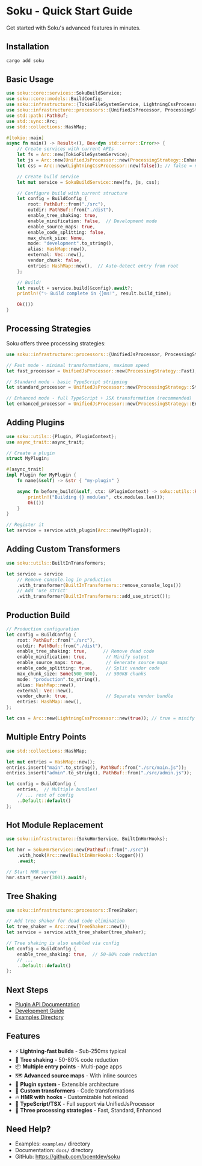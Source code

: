 # Soku - Quick Start Guide

Get started with Soku's advanced features in minutes.

## Installation

```bash
cargo add soku
```

## Basic Usage

```rust
use soku::core::services::SokuBuildService;
use soku::core::models::BuildConfig;
use soku::infrastructure::{TokioFileSystemService, LightningCssProcessor};
use soku::infrastructure::processors::{UnifiedJsProcessor, ProcessingStrategy};
use std::path::PathBuf;
use std::sync::Arc;
use std::collections::HashMap;

#[tokio::main]
async fn main() -> Result<(), Box<dyn std::error::Error>> {
    // Create services with current APIs
    let fs = Arc::new(TokioFileSystemService);
    let js = Arc::new(UnifiedJsProcessor::new(ProcessingStrategy::Enhanced));
    let css = Arc::new(LightningCssProcessor::new(false)); // false = no minify for dev

    // Create build service
    let mut service = SokuBuildService::new(fs, js, css);

    // Configure build with current structure
    let config = BuildConfig {
        root: PathBuf::from("./src"),
        outdir: PathBuf::from("./dist"),
        enable_tree_shaking: true,
        enable_minification: false,  // Development mode
        enable_source_maps: true,
        enable_code_splitting: false,
        max_chunk_size: None,
        mode: "development".to_string(),
        alias: HashMap::new(),
        external: Vec::new(),
        vendor_chunk: false,
        entries: HashMap::new(),  // Auto-detect entry from root
    };

    // Build!
    let result = service.build(&config).await?;
    println!("✨ Build complete in {}ms!", result.build_time);

    Ok(())
}
```

## Processing Strategies

Soku offers three processing strategies:

```rust
use soku::infrastructure::processors::{UnifiedJsProcessor, ProcessingStrategy};

// Fast mode - minimal transformations, maximum speed
let fast_processor = UnifiedJsProcessor::new(ProcessingStrategy::Fast);

// Standard mode - basic TypeScript stripping
let standard_processor = UnifiedJsProcessor::new(ProcessingStrategy::Standard);

// Enhanced mode - full TypeScript + JSX transformation (recommended)
let enhanced_processor = UnifiedJsProcessor::new(ProcessingStrategy::Enhanced);
```

## Adding Plugins

```rust
use soku::utils::{Plugin, PluginContext};
use async_trait::async_trait;

// Create a plugin
struct MyPlugin;

#[async_trait]
impl Plugin for MyPlugin {
    fn name(&self) -> &str { "my-plugin" }

    async fn before_build(&self, ctx: &PluginContext) -> soku::utils::Result<()> {
        println!("Building {} modules", ctx.modules.len());
        Ok(())
    }
}

// Register it
let service = service.with_plugin(Arc::new(MyPlugin));
```

## Adding Custom Transformers

```rust
use soku::utils::BuiltInTransformers;

let service = service
    // Remove console.log in production
    .with_transformer(BuiltInTransformers::remove_console_logs())
    // Add 'use strict'
    .with_transformer(BuiltInTransformers::add_use_strict());
```

## Production Build

```rust
// Production configuration
let config = BuildConfig {
    root: PathBuf::from("./src"),
    outdir: PathBuf::from("./dist"),
    enable_tree_shaking: true,      // Remove dead code
    enable_minification: true,       // Minify output
    enable_source_maps: true,        // Generate source maps
    enable_code_splitting: true,     // Split vendor code
    max_chunk_size: Some(500_000),   // 500KB chunks
    mode: "production".to_string(),
    alias: HashMap::new(),
    external: Vec::new(),
    vendor_chunk: true,              // Separate vendor bundle
    entries: HashMap::new(),
};

let css = Arc::new(LightningCssProcessor::new(true)); // true = minify for production
```

## Multiple Entry Points

```rust
use std::collections::HashMap;

let mut entries = HashMap::new();
entries.insert("main".to_string(), PathBuf::from("./src/main.js"));
entries.insert("admin".to_string(), PathBuf::from("./src/admin.js"));

let config = BuildConfig {
    entries,  // Multiple bundles!
    // ... rest of config
    ..Default::default()
};
```

## Hot Module Replacement

```rust
use soku::infrastructure::{SokuHmrService, BuiltInHmrHooks};

let hmr = SokuHmrService::new(PathBuf::from("./src"))
    .with_hook(Arc::new(BuiltInHmrHooks::logger()))
    .await;

// Start HMR server
hmr.start_server(3001).await?;
```

## Tree Shaking

```rust
use soku::infrastructure::processors::TreeShaker;

// Add tree shaker for dead code elimination
let tree_shaker = Arc::new(TreeShaker::new());
let service = service.with_tree_shaker(tree_shaker);

// Tree shaking is also enabled via config
let config = BuildConfig {
    enable_tree_shaking: true,  // 50-80% code reduction
    // ...
    ..Default::default()
};
```

## Next Steps

- [Plugin API Documentation](./PLUGIN_API.md)
- [Development Guide](./DEVELOPMENT.md)
- [Examples Directory](../examples/)

## Features

- ⚡ **Lightning-fast builds** - Sub-250ms typical
- 🌳 **Tree shaking** - 50-80% code reduction
- 📦 **Multiple entry points** - Multi-page apps
- 🗺️ **Advanced source maps** - With inline sources
- 🔌 **Plugin system** - Extensible architecture
- 🔧 **Custom transformers** - Code transformations
- 🔥 **HMR with hooks** - Customizable hot reload
- 🎯 **TypeScript/TSX** - Full support via UnifiedJsProcessor
- 🚀 **Three processing strategies** - Fast, Standard, Enhanced

## Need Help?

- Examples: `examples/` directory
- Documentation: `docs/` directory
- GitHub: https://github.com/bcentdev/soku

